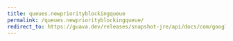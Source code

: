 ```yaml
---
title: queues.newpriorityblockingqueue
permalink: /queues.newpriorityblockingqueue/
redirect_to: https://guava.dev/releases/snapshot-jre/api/docs/com/google/common/collect/Queues.html#newPriorityBlockingQueue--
---
```

